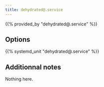 ```yaml
---
title: dehydrated@.service
---
```


{{% provided_by "dehydrated@.service" %}}

## Options

{{% systemd_unit "dehydrated@.service" %}}

## Additionnal notes

Nothing here.